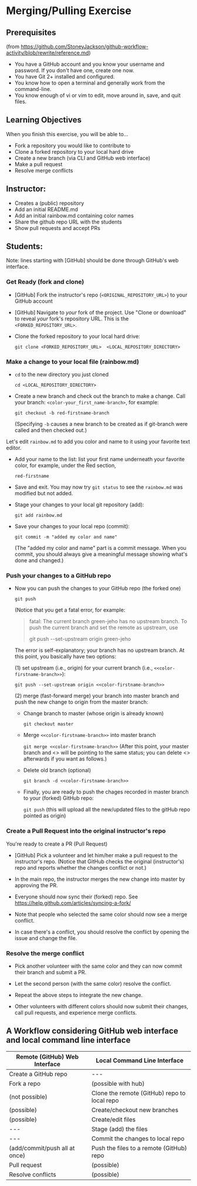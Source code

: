# Merging/Pulling Exercise

## Prerequisites 

(from https://github.com/StoneyJackson/github-workflow-activity/blob/rewrite/reference.md)

- You have a GitHub account and you know your username and password. If you
  don't have one, create one now.
- You have Git 2+ installed and configured.
- You know how to open a terminal and generally work from the command-line.
- You know enough of vi or vim to edit, move around in, save, and quit files.

## Learning Objectives
When you finish this exercise, you will be able to...
- Fork a repository you would like to contribute to
- Clone a forked repository to your local hard drive
- Create a new branch (via CLI and GitHub web interface)
- Make a pull request 
- Resolve merge conflicts

## Instructor:

- Creates a (public) repository
- Add an initial README.md
- Add an initial rainbow.md containing color names
- Share the github repo URL with the students
- Show pull requests and accept PRs 

## Students: 
Note: lines starting with [GitHub] should be done through GitHub's web interface.

### Get Ready (fork and clone)

- [GitHub] Fork the instructor's repo (`<ORIGINAL_REPOSITORY_URL>`) to your GitHub account

- [GitHub] Navigate to _your_ fork of the project. Use "Clone or download" to reveal _your_ fork's repository URL. This is the `<FORKED_REPOSITORY_URL>`.

- Clone the forked repository to your local hard drive:

  `git clone <FORKED_REPOSITORY_URL>  <LOCAL_REPOSITORY_DIRECTORY>`

### Make a change to your local file (rainbow.md)

- `cd` to the new directory you just cloned

  `cd <LOCAL_REPOSITORY_DIRECTORY>`

- Create a new branch and check out the branch to make a change. Call your branch: `<color-your_first_name-branch>`, for example:

  `git checkout -b red-firstname-branch`

  (Specifying `-b` causes a new branch to be created as if git-branch were called and then checked out.)

Let's edit `rainbow.md` to add you color and name to it using your favorite text editor.

- Add your name to the list: list your first name underneath your favorite color, for example, under the Red section,

  `red-firstname`

- Save and exit. You may now try `git status` to see the `rainbow.md` was modified but not added.

- Stage your changes to your local git repository (add):

  `git add rainbow.md`

- Save your changes to your local repo (commit):

  `git commit -m "added my color and name"`

  (The "added my color and name" part is a commit message. When you commit, you should always give a meaningful message showing what's done and changed.)

### Push your changes to a GitHub repo

- Now you can push the changes to your GitHub repo (the forked one)

  `git push`

  (Notice that you get a fatal error, for example:

  > fatal: The current branch green-jeho has no upstream branch.
  > To push the current branch and set the remote as upstream, use
  > 
  >    git push --set-upstream origin green-jeho

  The error is self-explanatory; your branch has no upstream branch. At this point, you basically have two options: 

  (1) set upstream (i.e., origin) for your current branch (i.e., `<<color-firstname-branch>>`): 

    `git push --set-upstream origin <<color-firstname-branch>>`

  (2) merge (fast-forward merge) your branch into master branch and push the new change to origin from the master branch:

  - Change branch to master (whose origin is already known)

    `git checkout master`

  - Merge `<<color-firstname-branch>>` into master branch
  
    `git merge <<color-firstname-branch>>` (After this point, your master branch and <<color-firstname-branch>> will be pointing to the same status; you can delete <<color-firstname-branch>> afterwards if you want as follows.)

  - Delete old branch (optional)
  
    `git branch -d <<color-firstname-branch>>` 

  - Finally, you are ready to push the chages recorded in master branch to your (forked) GitHub repo:
  
    `git push` (this will upload all the new/updated files to the gitHub repo pointed as origin)
  
### Create a Pull Request into the original instructor's repo

You're ready to create a PR (Pull Request)

- [GitHub] Pick a volunteer and let him/her make a pull request to the instructor's repo. 
  (Notice that GitHub checks the original (instructor's) repo and reports whether the changes conflict or not.) 

- In the main repo, the instructor merges the new change into master by approving the PR.

- Everyone should now sync their (forked) repo. See https://help.github.com/articles/syncing-a-fork/

- Note that people who selected the same color should now see a merge conflict.

- In case there's a conflict, you should resolve the conflict by opening the issue and change the file.

### Resolve the merge conflict
  
- Pick another volunteer with the same color and they can now commit their branch and submit a PR.

- Let the second person (with the same color) resolve the conflict.
  
- Repeat the above steps to integrate the new change.

- Other volunteers with different colors should now submit their changes, call pull requests, and experience merge conflicts.

## A Workflow considering GitHub web interface and local command line interface

| Remote (GitHub) Web Interface | Local Command Line Interface |
| --- | --- |
| Create a GitHub repo | --- |
| Fork a repo | (possible with hub) |
| (not possible) | Clone the remote (GitHub) repo to local repo |
| (possible) | Create/checkout new branches |
| (possible) | Create/edit files |
| --- | Stage (add) the files |
| --- | Commit the changes to local repo |
| (add/commit/push all at once) | Push the files to a remote (GitHub) repo |
| Pull request | (possible) |
| Resolve conflicts | (possible) |

